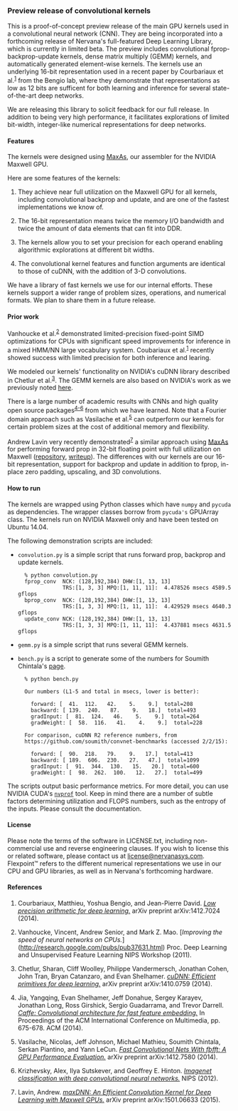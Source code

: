 ### Preview release of convolutional kernels

This is a proof-of-concept preview release of the main GPU kernels
used in a convolutional neural network (CNN). They are being
incorporated into a forthcoming release of Nervana's full-featured
Deep Learning Library, which is currently in limited beta. The preview
includes convolutional fprop-backprop-update kernels, dense matrix
multiply (GEMM) kernels, and automatically generated element-wise
kernels. The kernels use an underlying 16-bit representation used in a
recent paper by Courbariaux et al.<sup>[1](#refs)</sup> from the Bengio lab,
where they demonstrate that representations as low as 12 bits are
sufficent for both learning and inference for several state-of-the-art
deep networks.

We are releasing this library to solicit feedback for our full
release. In addition to being very high performance, it facilitates
explorations of limited bit-width, integer-like numerical
representations for deep networks.

#### Features

The kernels were designed using
[MaxAs](https://github.com/NervanaSystems/maxas), our assembler for
the NVIDIA Maxwell GPU.

Here are some features of the kernels:

1. They achieve near full utilization on the Maxwell GPU for all
kernels, including convolutional backprop and update, and are one of
the fastest implementations we know of.

2. The 16-bit representation means twice the memory I/O bandwidth and
twice the amount of data elements that can fit into DDR.

3. The kernels allow you to set your precision for each operand
enabling algorithmic explorations at different bit widths.

4. The convolutional kernel features and function arguments are
identical to those of cuDNN, with the addition of 3-D convolutions.

We have a library of fast kernels we use for our internal
efforts. These kernels support a wider range of problem sizes,
operations, and numerical formats. We plan to share them in a future
release.

#### Prior work

Vanhoucke et al.<sup>[2](#refs)</sup> demonstrated limited-precision
fixed-point SIMD optimizations for CPUs with significant speed
improvements for inference in a mixed HMM/NN large vocabulary
system. Coubariaux et al.<sup>[1](#refs)</sup> recently showed success
with limited precision for both inference and learing.

We modeled our kernels' functionality on NVIDIA's cuDNN library
described in Chetlur et al.<sup>[3](#refs)</sup>. The GEMM kernels are
also based on NVIDIA's work as we previously noted
[here](https://github.com/NervanaSystems/maxas/wiki/SGEMM).

There is a large number of academic results with CNNs and high quality
open source packages<sup>[4-6](#refs)</sup> from which we have
learned.  Note that a Fourier domain approach such as Vasilache et
al.<sup>[5](#refs)</sup> can outperform our kernels for certain
problem sizes at the cost of additional memory and flexibility.

Andrew Lavin very recently demonstrated<sup>[7](#refs)</sup> a similar
approach using [MaxAs](https://github.com/NervanaSystems/maxas) for
performing forward prop in 32-bit floating point with full utilization
on Maxwell ([repository](https://github.com/eBay/maxDNN),
[writeup](http://arxiv.org/abs/1501.06633)). The differences with our
kernels are our 16-bit representation, support for backprop and update
in addition to fprop, in-place zero padding, upscaling, and 3D
convolutions.

#### How to run

The kernels are wrapped using Python classes which have `numpy` and
`pycuda` as dependencies. The wrapper classes borrow from `pycuda's`
GPUArray class. The kernels run on NVIDIA Maxwell only and have been
tested on Ubuntu 14.04.

The following demonstration scripts are included:

- `convolution.py` is a simple script that runs forward prop, backprop
and update kernels.

        % python convolution.py
        fprop_conv  NCK: (128,192,384) DHW:[1, 13, 13]
                    TRS:[1, 3, 3] MPQ:[1, 11, 11]:  4.478526 msecs 4589.5 gflops
        bprop_conv  NCK: (128,192,384) DHW:[1, 13, 13]
                    TRS:[1, 3, 3] MPQ:[1, 11, 11]:  4.429529 msecs 4640.3 gflops
        update_conv NCK: (128,192,384) DHW:[1, 13, 13]
                    TRS:[1, 3, 3] MPQ:[1, 11, 11]:  4.437881 msecs 4631.5 gflops

- `gemm.py` is a simple script that runs several GEMM kernels.

- `bench.py` is a script to generate some of the numbers for Soumith Chintala's
[page](https://github.com/soumith/convnet-benchmarks).

        % python bench.py

        Our numbers (L1-5 and total in msecs, lower is better):

          forward: [  41.  112.   42.    5.    9.]  total=208
          backward: [ 139.  240.   87.    9.   18.]  total=493
          gradInput: [  81.  124.   46.    5.    9.]  total=264
          gradWeight: [  58.  116.   41.    4.    9.]  total=228

        For comparison, cuDNN R2 reference numbers, from
        https://github.com/soumith/convnet-benchmarks (accessed 2/2/15):

          forward: [  90.  218.   79.    9.   17.]  total=413
          backward: [ 189.  606.  230.   27.   47.]  total=1099
          gradInput: [  91.  344.  130.   15.   20.]  total=600
          gradWeight: [  98.  262.  100.   12.   27.]  total=499

The scripts output basic performance metrics. For more detail, you can
use NVIDIA CUDA's
[`nvprof`](http://docs.nvidia.com/cuda/profiler-users-guide/)
tool. Keep in mind there are a number of subtle factors determining
utilization and FLOPS numbers, such as the entropy of the
inputs. Please consult the documentation.

#### License

Please note the terms of the software in LICENSE.txt, including
non-commercial use and reverse engineering clauses. If you wish to
license this or related software, please contact us at
license@nervanasys.com.  Flexpoint&trade; refers to the different
numerical representations we use in our CPU and GPU libraries, as well
as in Nervana's forthcoming hardware.

#### References <a name="refs"></a>

1. Courbariaux, Matthieu, Yoshua Bengio, and Jean-Pierre
David. [*Low precision arithmetic for deep learning.*](http://arxiv.org/abs/1412.7024)
arXiv preprint arXiv:1412.7024 (2014).

2. Vanhoucke, Vincent, Andrew Senior, and Mark
Z. Mao. [*Improving the speed of neural networks on CPUs.*]
(http://research.google.com/pubs/pub37631.html) Proc. Deep Learning
and Unsupervised Feature Learning NIPS Workshop (2011).

3. Chetlur, Sharan, Cliff Woolley, Philippe Vandermersch, Jonathan
Cohen, John Tran, Bryan Catanzaro, and Evan Shelhamer.
[*cuDNN: Efficient primitives for deep learning.*](http://arxiv.org/abs/1410.0759)
arXiv preprint arXiv:1410.0759 (2014).

4. Jia, Yangqing, Evan Shelhamer, Jeff Donahue, Sergey Karayev,
Jonathan Long, Ross Girshick, Sergio Guadarrama, and Trevor
Darrell. [*Caffe: Convolutional architecture for fast feature embedding.*](http://caffe.berkeleyvision.org/)
In Proceedings of the ACM International Conference on Multimedia,
pp. 675-678. ACM (2014).

5. Vasilache, Nicolas, Jeff Johnson, Michael Mathieu, Soumith
Chintala, Serkan Piantino, and Yann LeCun.
[*Fast Convolutional Nets With fbfft: A GPU Performance Evaluation.*](http://arxiv.org/abs/1412.7580)
arXiv preprint arXiv:1412.7580 (2014).

6. Krizhevsky, Alex, Ilya Sutskever, and Geoffrey E. Hinton.
[*Imagenet classification with deep convolutional neural networks.*](https://code.google.com/p/cuda-convnet2/)
NIPS (2012).

7. Lavin, Andrew.
[*maxDNN: An Efficient Convolution Kernel for Deep Learning with Maxwell GPUs.*](http://arxiv.org/abs/1501.06633)
arXiv preprint arXiv:1501.06633 (2015).

